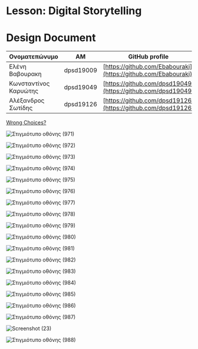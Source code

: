 # Lesson: Digital Storytelling
# Design Document


| Ονοματεπώνυμο | AM | GitHub profile |
| ------------- | ------------- | ------------- |
| Ελένη Βαβουρακη |  dpsd19009 | [https://github.com/Ebabouraki](https://github.com/Ebabouraki) |
| Κωνσταντίνος Καρυώτης | dpsd19049 | [https://github.com/dpsd19049](https://github.com/dpsd19049) |
| Αλέξανδρος Σωτίδης | dpsd19126 | [https://github.com/dpsd19126](https://github.com/dpsd19126) |



[Wrong Choices?](https://youtu.be/oJPZtuFyLb0)

![Στιγμιότυπο οθόνης (971)](https://github.com/Ebabouraki/Digital-Storytelling-Group-Assignment/assets/100956280/b0922a87-425d-4d86-b596-40cf320c6036)

![Στιγμιότυπο οθόνης (972)](https://github.com/Ebabouraki/Digital-Storytelling-Group-Assignment/assets/100956280/d9cf887d-a91c-42c7-993b-88ffdc8bb639)

![Στιγμιότυπο οθόνης (973)](https://github.com/Ebabouraki/Digital-Storytelling-Group-Assignment/assets/100956280/0ac4259a-3c22-4bea-8a1e-f544cf89d548)

![Στιγμιότυπο οθόνης (974)](https://github.com/Ebabouraki/Digital-Storytelling-Group-Assignment/assets/100956280/2b6e3d02-52a1-4f0b-85b0-d30c6dc78931)

![Στιγμιότυπο οθόνης (975)](https://github.com/Ebabouraki/Digital-Storytelling-Group-Assignment/assets/100956280/a78a1598-43c9-44ae-8214-65c6591b5a1c)

![Στιγμιότυπο οθόνης (976)](https://github.com/Ebabouraki/Digital-Storytelling-Group-Assignment/assets/100956280/2858767d-2200-482b-9375-2dc4a80867bf)

![Στιγμιότυπο οθόνης (977)](https://github.com/Ebabouraki/Digital-Storytelling-Group-Assignment/assets/100956280/a8261678-754c-4506-ae9f-2bba7d4e1573)

![Στιγμιότυπο οθόνης (978)](https://github.com/Ebabouraki/Digital-Storytelling-Group-Assignment/assets/100956280/56c08f3b-918d-4475-97bb-784117b22348)

![Στιγμιότυπο οθόνης (979)](https://github.com/Ebabouraki/Digital-Storytelling-Group-Assignment/assets/100956280/32fd34ff-1f94-43ab-8d5d-aed00ca3f049)

![Στιγμιότυπο οθόνης (980)](https://github.com/Ebabouraki/Digital-Storytelling-Group-Assignment/assets/100956280/9c13160d-122c-4ff9-96c8-eb6b14955434)

![Στιγμιότυπο οθόνης (981)](https://github.com/Ebabouraki/Digital-Storytelling-Group-Assignment/assets/100956280/cd047cec-effc-4f81-a556-6cc73df3a0c4)

![Στιγμιότυπο οθόνης (982)](https://github.com/Ebabouraki/Digital-Storytelling-Group-Assignment/assets/100956280/49d14ce9-23ff-4513-aabb-528bb2d2ab9f)

![Στιγμιότυπο οθόνης (983)](https://github.com/Ebabouraki/Digital-Storytelling-Group-Assignment/assets/100956280/c853af87-ed1b-4a6c-ba64-8e1e6fe192c2)

![Στιγμιότυπο οθόνης (984)](https://github.com/Ebabouraki/Digital-Storytelling-Group-Assignment/assets/100956280/860c2fa5-1be8-46bd-9693-1a7724ba28ed)

![Στιγμιότυπο οθόνης (985)](https://github.com/Ebabouraki/Digital-Storytelling-Group-Assignment/assets/100956280/888e9e07-0339-4d5e-a538-4496e0f40388)

![Στιγμιότυπο οθόνης (986)](https://github.com/Ebabouraki/Digital-Storytelling-Group-Assignment/assets/100956280/4dd63118-cf4a-43e0-b609-4f331de55f64)

![Στιγμιότυπο οθόνης (987)](https://github.com/Ebabouraki/Digital-Storytelling-Group-Assignment/assets/100956280/59001573-071e-43fe-bd87-90ab39e4b2d7)

![Screenshot (23)](https://github.com/Ebabouraki/Digital-Storytelling-Group-Assignment/assets/100956280/518c31bb-abfb-4c30-a823-6f5854b1058a)

![Στιγμιότυπο οθόνης (988)](https://github.com/Ebabouraki/Digital-Storytelling-Group-Assignment/assets/100956280/76bea93d-47fc-4025-b45d-6e76f12b9815)





